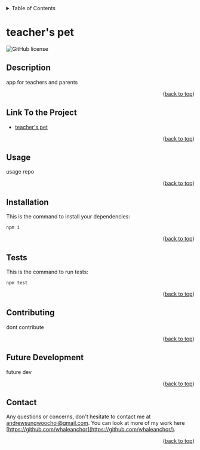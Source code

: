 
  <div id="top"></div>

<details>
  <summary>Table of Contents</summary>
  <ol>
    <li><a href="#description">Description</a></li>
    <li><a href="#link-to-the-project">Link To the Project</a></li>
    <li><a href="#usage">Usage</a></li>
    <li><a href="#installation">Installation</a></li>
    <li><a href="#tests">Tests</a></li>
    <li><a href="#contributing">Contributing</a></li>
    <li><a href="#future-development">Future Development</a></li>
    <li><a href="#contact">Contact</a></li>
  </ol>
</details>

# teacher's pet
![GitHub license](https://img.shields.io/badge/license-GPL3.0-blue.svg)


## Description
app for teachers and parents
<p align="right">(<a href="#top">back to top</a>)</p>

## Link To the Project
* [teacher's pet](https://github.com/whaleanchor/teachers_pet/)
<p align="right">(<a href="#top">back to top</a>)</p>

## Usage
usage repo
<p align="right">(<a href="#top">back to top</a>)</p>

## Installation
This is the command to install your dependencies:

```
npm i
```
<p align="right">(<a href="#top">back to top</a>)</p>

## Tests
This is the command to run tests:

```
npm test
```
<p align="right">(<a href="#top">back to top</a>)</p>

## Contributing
dont contribute
<p align="right">(<a href="#top">back to top</a>)</p>

## Future Development
future dev
<p align="right">(<a href="#top">back to top</a>)</p>



## Contact
Any questions or concerns, don't hesitate to contact me at andrewsungwoochoi@gmail.com. 
You can look at more of my work here [https://github.com/whaleanchor](https://github.com/whaleanchor/).
<p align="right">(<a href="#top">back to top</a>)</p>